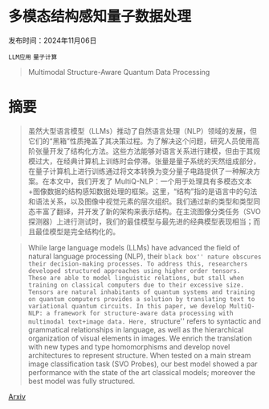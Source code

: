 # 多模态结构感知量子数据处理

发布时间：2024年11月06日

`LLM应用` `量子计算`

> Multimodal Structure-Aware Quantum Data Processing

# 摘要

> 虽然大型语言模型（LLMs）推动了自然语言处理（NLP）领域的发展，但它们的“黑箱”性质掩盖了其决策过程。为了解决这个问题，研究人员使用高阶张量开发了结构化方法。这些方法能够对语言关系进行建模，但由于其规模过大，在经典计算机上训练时会停滞。张量是量子系统的天然组成部分，在量子计算机上进行训练通过将文本转换为变分量子电路提供了一种解决方案。在本文中，我们开发了 MultiQ-NLP：一个用于处理具有多模态文本+图像数据的结构感知数据处理的框架。这里，“结构”指的是语言中的句法和语法关系，以及图像中视觉元素的层次组织。我们通过新的类型和类型同态丰富了翻译，并开发了新的架构来表示结构。在主流图像分类任务（SVO 探测器）上进行测试时，我们的最佳模型与最先进的经典模型表现相当；而且最佳模型是完全结构化的。

> While large language models (LLMs) have advanced the field of natural language processing (NLP), their ``black box'' nature obscures their decision-making processes. To address this, researchers developed structured approaches using higher order tensors. These are able to model linguistic relations, but stall when training on classical computers due to their excessive size. Tensors are natural inhabitants of quantum systems and training on quantum computers provides a solution by translating text to variational quantum circuits. In this paper, we develop MultiQ-NLP: a framework for structure-aware data processing with multimodal text+image data. Here, ``structure'' refers to syntactic and grammatical relationships in language, as well as the hierarchical organization of visual elements in images. We enrich the translation with new types and type homomorphisms and develop novel architectures to represent structure. When tested on a main stream image classification task (SVO Probes), our best model showed a par performance with the state of the art classical models; moreover the best model was fully structured.

[Arxiv](https://arxiv.org/abs/2411.04242)